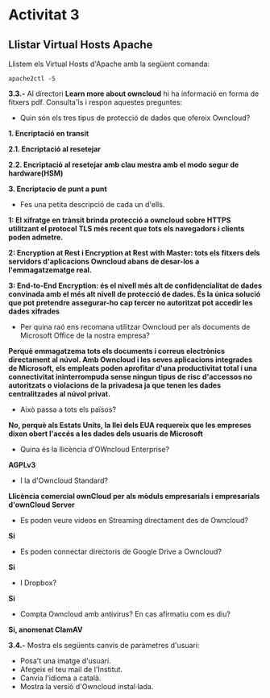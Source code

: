 # Activitat 3

## Llistar Virtual Hosts Apache
Llistem els Virtual Hosts d'Apache amb la següent comanda:

```
apache2ctl -S
```

**3.3.-** Al directori **Learn more about owncloud** hi ha informació en forma de fitxers pdf. Consulta'ls i respon aquestes preguntes:

- Quin són els tres tipus de protecció de dades que ofereix Owncloud?

**1. Encriptació en transit**

**2.1. Encriptació al resetejar**

**2.2. Encriptació al resetejar amb clau mestra amb el modo segur de hardware(HSM)**

**3. Encriptacio de punt a punt**
- Fes una petita descripció de cada un d'ells.

**1: El xifratge en trànsit brinda protecció a owncloud sobre HTTPS utilitzant el protocol TLS més recent que tots els navegadors i clients poden admetre.**

**2: Encryption at Rest i Encryption at Rest with Master: tots els fitxers dels servidors d'aplicacions Owncloud abans de desar-los a l'emmagatzematge real.**

**3: End-to-End Encryption: és el nivell més alt de confidencialitat de dades convinada amb el més alt nivell de protecció de dades. És la única solució que pot pretendre assegurar-ho cap tercer no autoritzat pot accedir les dades xifrades**

- Per quina raó ens recomana utilitzar Owncloud per als documents de Microsoft Office de la nostra empresa?
  
**Perquè emmagatzema tots els documents i correus electrònics directament al núvol. Amb Owncloud i les seves aplicacions integrades de Microsoft, els empleats poden aprofitar d'una productivitat total i una connectivitat ininterrompuda sense ningun tipus de risc d'accessos no autoritzats o violacions de la privadesa ja que tenen les dades centralitzades al núvol privat.**

- Això passa a tots els països?

**No, perquè als Estats Units, la llei dels EUA requereix que les empreses dixen obert l'accés a les dades dels usuaris de Microsoft**

- Quina és la llicència d'OWncloud Enterprise?

**AGPLv3**

- I la d'Owncloud Standard?

**Llicència comercial ownCloud per als mòduls empresarials i empresarials d'ownCloud Server**

- Es poden veure videos en Streaming directament des de Owncloud?

**Si**

- Es poden connectar directoris de Google Drive a Owncloud?

**Si**

- I Dropbox?

**Si**

- Compta Owncloud amb antivirus? En cas afirmatiu com es diu? 

**Si, anomenat ClamAV**


**3.4.-** Mostra els següents canvis de paràmetres d'usuari:

- Posa't una imatge d'usuari.
- Afegeix el teu mail de l'Institut.
- Canvia l'idioma a català.
- Mostra la versió d'Owncloud instal·lada.
